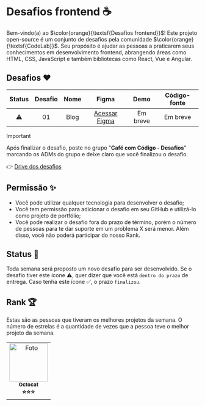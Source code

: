 # Desafios frontend ☕

Bem-vindo(a) ao $\color{orange}{\textsf{Desafios frontend}}$! Este projeto open-source é um conjunto de desafios pela comunidade $\color{orange}{\textsf{CodeLab}}$. Seu propósito é ajudar as pessoas a praticarem seus conhecimentos em desenvolvimento frontend, abrangendo áreas como HTML, CSS, JavaScript e também bibliotecas como React, Vue e Angular.

## Desafios ❤️

| Status | Desafio | Nome |                        Figma                        |   Demo   | Código-fonte |
| :----: | :-----: | :--: | :-------------------------------------------------: | :------: | :----------: |
|   ⚠️   |   01    | Blog | [Acessar Figma](https://bit.ly/codelab-desafio-1)  | Em breve |   Em breve   |

> [!IMPORTANT]
> Após finalizar o desafio, poste no grupo "**Café com Código - Desafios**" marcando os ADMs do grupo e deixe claro que você finalizou o desafio.

👉 [Drive dos desafios](https://bit.ly/drive-codelab)

## Permissão ✨

- Você pode utilizar qualquer tecnologia para desenvolver o desafio;
- Você tem permissão para adicionar o desafio em seu GitHub e utilizá-lo como projeto de portfólio;
- Você pode realizar o desafio fora do prazo de término, porém o número de pessoas para te dar suporte em um problema X será menor. Além disso, você não poderá participar do nosso Rank.

## Status 🚨

Toda semana será proposto um novo desafio para ser desenvolvido. Se o desafio tiver este ícone ⚠️, quer dizer que você está `dentro do prazo` de entrega. Caso tenha este ícone ✅, o prazo `finalizou`.

## Rank 🏆

Estas são as pessoas que tiveram os melhores projetos da semana. O número de estrelas é a quantidade de vezes que a pessoa teve o melhor projeto da semana.

<table>
  <tr>
    <td align="center">
      <a href="https://github.com/octocat" title="Perfil">
        <img src="https://avatars.githubusercontent.com/u/583231" width="100px;" alt="Foto"/><br>
        <sub>
          <b>Octocat</b>
        </sub>
      </a>
      <br>
      <b>⭐⭐⭐</b>
    </td>
  </tr>
</table>
